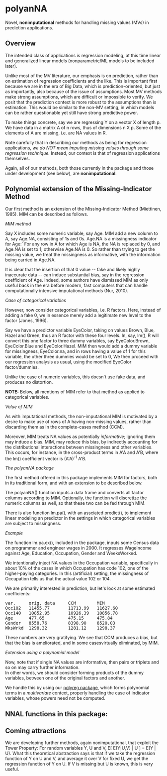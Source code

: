 # polyanNA

Novel, **nonimputational**  methods for handling missing values (MVs) in
prediction applications.

## Overview

The intended class of applications is regression modeling, at this time
linear and generalized linear models (nonparametric/ML models to be
included later).  

Unlike most of the MV literature, our emphasis is on prediction, rather
than on estimation of regression coefficients and the like.  This is
important first because we are in the era of Big Data, which is
prediction-oriented, but just as importantly, also because of the issue
of assumptions.  Most MV methods make strong assumptions, which are
difficult or impossible to verify.  We posit that the prediction context
is more robust to the assumptions than is estimation.  This would be
similar to the non-MV setting, in which models can be rather
questionable yet still have strong predictive power.

To make things concrete, say we are regressing Y on a vector X of length
p.  We have data in a matrix A of n rows, thus of dimensions n X p.
Some of the elements of A are missing, i.e. are NA values in R.

Note carefully that in describing our methods as being for regression
applications, *we do NOT mean imputing missing values through some
regression technique.* Instead, our context is that of regression
applications themselves.

Again, all of our methods, both those currently in the package and those
under development (see below), are **nonimputational**.

## Polynomial extension of the Missing-Indicator Method

Our first method is an extension of the Missing-Indicator Method
(Miettinen, 1985).  MIM can be described as follows.

*MIM method*

Say X includes some numeric variable, say Age. MIM add a new column to
A, say Age.NA, consisting of 1s and 0s.  Age.NA is a missingness
indicator for Age:` For any row in A for which Age is NA, the NA is
replaced by 0, and Age.NA is set to 1; otherwise Age.NA is 0.  So rather
than trying to get the missing value, we treat the missingness as
informative, with the information being carried in Age.NA.

It is clear that the insertion of that 0 value -- fake and likely highly
inaccurate data -- can induce substantial bias, say in the regression
coefficient of Age.  Indeed, some authors have dismissed MIM as only
useful back in the era before modern, fast computers that 
can handle computationally intensive imputational methods
(Nur, 2010). 

*Case of categorical variables*

However, now consider categorical variables, i.e. R factors.  Here,
instead of adding a fake 0, we in essence merely add a legitimate new
level to the factor (Jones, 1996).

Say we have a predictor variable EyeColor, taking on values Brown, Blue,
Hazel and Green, thus an R factor with these four levels.  In, say,
lm(), R will convert this one factor to three dummy variables, say
EyeColor.Brown, EyeColor.Blue and EyeColor.Hazel.  MIM then would add a
dummy variable for missingness, EyeColor.na, and in rows having a
value of 1 for this variable, the other three dummies would be set to 0, 
We then proceed with our regression analysis as usual, using the modified
EyeColor factor/dummies.

Unlike the case of numeric variables, this doesn't use fake data, and
produces no distortion.  

**NOTE:** Below, all mentions of MIM refer to that method as applied to
categorical variables.
 
*Value of MIM*

As with imputational methods, the non-imputational MIM is motivated by a
desire to make use of rows of A having non-missing values, rather than
discarding them as in the complete-cases method (CCM).  

Moreover, MIM treats NA values as potentially *informative*; ignoring
them may induce a bias.  MIM, may reduce this bias, by indirectly
accounting for the distributional interactions between missingness and
other variables.  This occurs, for instance, in the cross-product terms
in A'A and A'B, where the lm() coefficient vector is (A'A)<sup>-1</sup>
A'B.


*The polyanNA package*

The first method offered in this package implements MIM for factors,
both in its traditional form, and with an extension to be described
below.

The polyanNA() function inputs a data frame and  converts all factor
columns according to MIM.  Optionally, the function will discretize the
numeric columns as well, so that these two can be fed through MIM.

There is also function lm.pa(), with an assciated predict(), to
implement linear modeling an predictor in the settings in which
categorical variables are subject to missingness.

*Example* 

The function lm.pa.ex(), included in the package, inputs some Census
data on programmer and engineer wages in 2000.  It regresses WageIncome
against Age, Education, Occupation, Gender and WeeksWorked.

We intentionally inject NA values in the Occupation variable,
specifically in about 10% of the cases in which Occupation has code 102,
one of the higher-paying categories.  In this (artificial) setting, the
missingness of Occupation tells us that the actual value 102 or 104.

We are primarily interested in prediction, but let's look at some
estimated coefficients:

<pre>
var.     orig. data     CCM        MIM
Occ102   11455.77       11713.99   11627.60 
Occ140   10852.95       10926.39   10856.78 
Age      477.65         475.15     475.84
Gender   8558.76        8398.90    8520.03
WksWrkd  1298.32        1281.12    1298.37
</pre>

These numbers are very gratifying. We see that CCM produces a bias, but
that the bias is ameliorated, and in some casesvirtually eliminated, by
MIM.

*Extension using a polynomial model*

Now, note that if single NA values are informative, then pairs or
triplets and so on may carry further information.  
In other words, we 
should consider forming products of the dummy variables, between one of
the original factors and another.

We handle this by using our 
[polyreg package](http://github/matloff/polyreg), which forms polynomial
terms in a *multivariate* context, properly handling the case of
indicator variables, whose powers need not be computed.

## NNAL functions in this package:

 

## Coming attractions

We are developing further methods, again nonimputational, that exploit
the Tower Property:  For random variables Y, U and V, E[ E(Y|U,V) | U ]
= E(Y | U).  What this theoretical abstraction says is that if we take
the regression function of Y on U and V, and average it over V for fixed
U, we get the regression function of Y on U.  If V is missing but U is
known, this is very useful.
 


